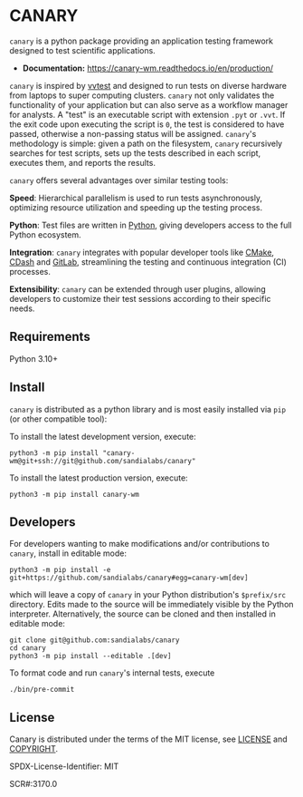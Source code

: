 # CANARY

`canary` is a python package providing an application testing framework designed to test scientific applications.

- **Documentation:** https://canary-wm.readthedocs.io/en/production/

 `canary` is inspired by [vvtest](https://github.com/sandialabs/vvtest) and designed to run tests on diverse hardware from laptops to super computing clusters.  `canary` not only validates the functionality of your application but can also serve as a workflow manager for analysts.  A "test" is an executable script with extension `.pyt` or `.vvt`.  If the exit code upon executing the script is `0`, the test is considered to have passed, otherwise a non-passing status will be assigned.  `canary`'s methodology is simple: given a path on the filesystem, `canary` recursively searches for test scripts, sets up the tests described in each script, executes them, and reports the results.

`canary` offers several advantages over similar testing tools:

**Speed**: Hierarchical parallelism is used to run tests asynchronously, optimizing resource utilization and speeding up the testing process.

**Python**: Test files are written in [Python](python.org), giving developers access to the full Python ecosystem.

**Integration**: `canary` integrates with popular developer tools like [CMake](cmake.org), [CDash](cdash.org) and [GitLab](gitlab.com), streamlining the testing and continuous integration (CI) processes.

**Extensibility**: `canary` can be extended through user plugins, allowing developers to customize their test sessions according to their specific needs.

## Requirements

Python 3.10+

## Install

`canary` is distributed as a python library and is most easily installed via `pip` (or other compatible tool):

To install the latest development version, execute:

```console
python3 -m pip install "canary-wm@git+ssh://git@github.com/sandialabs/canary"
```

To install the latest production version, execute:

```console
python3 -m pip install canary-wm
```

## Developers

For developers wanting to make modifications and/or contributions to `canary`, install in editable mode:

```console
python3 -m pip install -e git+https://github.com/sandialabs/canary#egg=canary-wm[dev]
```

which will leave a copy of `canary` in your Python distribution's `$prefix/src` directory.  Edits made to the source will be immediately visible by the Python interpreter.  Alternatively, the source can be cloned and then installed in editable mode:

```console
git clone git@github.com:sandialabs/canary
cd canary
python3 -m pip install --editable .[dev]
```

To format code and run `canary`'s internal tests, execute

```console
./bin/pre-commit
```

## License

Canary is distributed under the terms of the MIT license, see [LICENSE](https://github.com/sandialabs/canary/blob/main/LICENSE) and [COPYRIGHT](https://github.com/sandialabs/canary/blob/main/COPYRIGHT).

SPDX-License-Identifier: MIT

SCR#:3170.0
